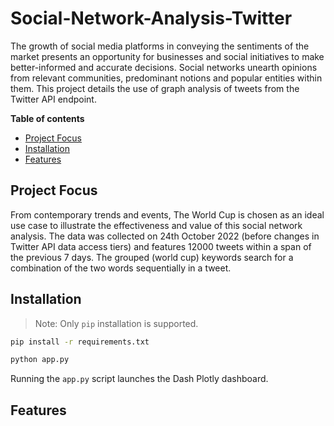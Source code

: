 # Social-Network-Analysis-Twitter
The growth of social media platforms in conveying the sentiments of the market presents an opportunity for businesses and social initiatives to make better-informed and accurate decisions. 
Social networks unearth opinions from relevant communities, predominant notions and popular entities within them. This project details the use of graph analysis of tweets from the Twitter API endpoint.

**Table of contents**

- [Project Focus](#project-focus)
- [Installation](#installation)
- [Features](#features)

## Project Focus
From contemporary trends and events, The World Cup is chosen as an ideal use case to illustrate the effectiveness and value of this social network analysis. The data was collected on 24th October 2022 (before changes in Twitter API data access tiers) and features 12000 tweets within a span of the previous 7 days. The grouped (world cup) keywords search for a combination of the two words sequentially in a tweet.

## Installation
> Note: Only `pip` installation is supported.

```bash
pip install -r requirements.txt

python app.py
```
Running the `app.py` script launches the Dash Plotly dashboard.

## Features
